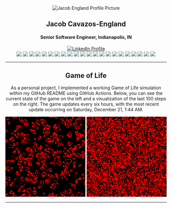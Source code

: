 <div id="header" align="center">
  <img src="https://github.com/jeengland.png" width="150" alt="Jacob England Profile Picture" />
  <h2>Jacob Cavazos-England</h2>
  <h4>Senior Software Engineer, Indianapolis, IN</h4>
  <div id="social">
    <a href="https://www.linkedin.com/in/jacobeengland/">
      <img src="https://img.shields.io/badge/LinkedIn-0077B5?style=for-the-badge&logo=linkedin&logoColor=white" alt="LinkedIn Profile" />
    </a>
  </div>
  <div id="badges">
    <img src="https://img.shields.io/badge/JavaScript-323330?style=for-the-badge&logo=javascript&logoColor=F7DF1E" />
    <img src="https://img.shields.io/badge/TypeScript-007ACC?style=for-the-badge&logo=typescript&logoColor=white" />
    <img src="https://img.shields.io/badge/Go-00ADD8?style=for-the-badge&logo=go&logoColor=white" />
    <img src="https://img.shields.io/badge/WebAssembly-654FF0?style=for-the-badge&logo=WebAssembly&logoColor=white" />
    <img src="https://img.shields.io/badge/Python-FFD43B?style=for-the-badge&logo=python&logoColor=blue" />
    <img src="https://img.shields.io/badge/MySQL-005C84?style=for-the-badge&logo=mysql&logoColor=white" />
    <img src="https://img.shields.io/badge/PostgreSQL-316192?style=for-the-badge&logo=postgresql&logoColor=white" />
    <img src="https://img.shields.io/badge/MongoDB-4EA94B?style=for-the-badge&logo=mongodb&logoColor=white" />
    <img src="https://img.shields.io/badge/React-20232A?style=for-the-badge&logo=react&logoColor=61DAFB" />
    <img src="https://img.shields.io/badge/next%20js-000000?style=for-the-badge&logo=nextdotjs&logoColor=white" />
    <img src="https://img.shields.io/badge/redis-CC0000.svg?&style=for-the-badge&logo=redis&logoColor=white" />
    <img src="https://img.shields.io/badge/Amazon_AWS-FF9900?style=for-the-badge&logo=amazonaws&logoColor=white" />
    <img src="https://img.shields.io/badge/Google_Cloud-4285F4?style=for-the-badge&logo=google-cloud&logoColor=white" />
    <img src="https://img.shields.io/badge/Vercel-000000?style=for-the-badge&logo=vercel&logoColor=white" />
    <img src="https://img.shields.io/badge/DATADOG-632CA6?style=for-the-badge&logo=datadog&logoColor=white" />
    <img src="https://img.shields.io/badge/circleci-343434?style=for-the-badge&logo=circleci&logoColor=white" />
    <img src="https://img.shields.io/badge/Jest-C21325?style=for-the-badge&logo=jest&logoColor=white" />
    <img src="https://img.shields.io/badge/Cypress-17202C?style=for-the-badge&logo=cypress&logoColor=white" />
    <img src="https://img.shields.io/badge/kubernetes-326ce5.svg?&style=for-the-badge&logo=kubernetes&logoColor=white" />
    <img src="https://img.shields.io/badge/Docker-2CA5E0?style=for-the-badge&logo=docker&logoColor=white" />
    <img src="https://img.shields.io/badge/Terraform-7B42BC?style=for-the-badge&logo=terraform&logoColor=white" />
    <img src="https://img.shields.io/badge/Airflow-017CEE?style=for-the-badge&logo=Apache%20Airflow&logoColor=white" />
  </div>
</div>

<hr />

<div id="game_of_life">
    <h2 align="center">Game of Life</h2>
    <p align="center">As a personal project, I implemented a working Game of Life simulation within my GitHub README using GitHub Actions. Below, you can see the current state of the game on the left and a visualization of the last 100 steps on the right. The game updates every six hours, with the most recent update occurring on Saturday, December 21, 1:44 AM.</p>
    <div align="center">
    <img src="https://github.com/jeengland/jeengland/blob/main/assets/map.png?raw=true" alt="Current Game State" width="250" height="250">
    <img src="https://github.com/jeengland/jeengland/blob/main/assets/map.gif?raw=true" alt="Game History (Last 100 Steps)" width="250" height="250">
    </div>
</div>

<hr />
